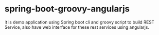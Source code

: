 # spring-boot-groovy-angularjs

It is demo application using Spring boot cli and groovy script to build REST Service, also have web interface for these rest services using angularjs.
